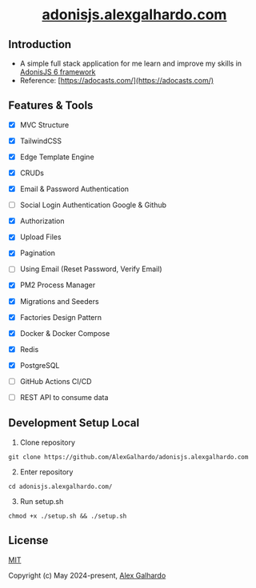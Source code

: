 <div align="center">
    <h1 align="center"><a href="https://adonisjs.alexgalhardo.com/" target="_blank">adonisjs.alexgalhardo.com</a></h1>
</div>

## Introduction

- A simple full stack application for me learn and improve my skills in [AdonisJS 6 framework](https://adonisjs.com/)
- Reference: [https://adocasts.com/](https://adocasts.com/)

## Features & Tools
- [x] MVC Structure
- [x] TailwindCSS
- [x] Edge Template Engine
- [x] CRUDs
- [x] Email & Password Authentication 
- [ ] Social Login Authentication Google & Github
- [x] Authorization
- [x] Upload Files
- [x] Pagination
- [ ] Using Email (Reset Password, Verify Email)
- [x] PM2 Process Manager
- [x] Migrations and Seeders
- [x] Factories Design Pattern
- [x] Docker & Docker Compose
- [x] Redis
- [x] PostgreSQL
- [ ] GitHub Actions CI/CD
- [ ] REST API to consume data


## Development Setup Local

1. Clone repository

```
git clone https://github.com/AlexGalhardo/adonisjs.alexgalhardo.com
```

2. Enter repository

```
cd adonisjs.alexgalhardo.com/
```

3. Run setup.sh

```
chmod +x ./setup.sh && ./setup.sh
```


## License

[MIT](http://opensource.org/licenses/MIT)

Copyright (c) May 2024-present, [Alex Galhardo](https://github.com/AlexGalhardo)
